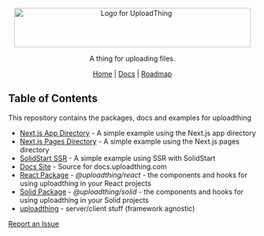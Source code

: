 <p align="center">
  <picture>
  <source media="(prefers-color-scheme: dark)" srcset="https://raw.githubusercontent.com/pingdotgg/uploadthing/main/assets/uploadthing-logo-dark-background.svg">
  <img src="https://github.com/pingdotgg/uploadthing/blob/main/assets/uploadthing-logo-light-background.svg" width="480" height="80" alt="Logo for UploadThing">
</picture>
</p>

<p align="center">
  A thing for uploading files.
</p>

<div align="center">
  <a href="https://uploadthing.com">Home</a> | <a href="https://docs.uploadthing.com">Docs</a> | <a href="https://t3-tools.notion.site/776334c06d814dd08d450975bb983085">Roadmap</a>
</div>

## Table of Contents

This repository contains the packages, docs and examples for uploadthing

- [Next.js App Directory](https://github.com/pingdotgg/uploadthing/tree/main/examples/appdir) - A simple example using the Next.js app directory
- [Next.js Pages Directory](https://github.com/pingdotgg/uploadthing/tree/main/examples/pagedir) - A simple example using the Next.js pages directory
- [SolidStart SSR](https://github.com/pingdotgg/uploadthing/tree/main/examples/solid) - A simple example using SSR with SolidStart
- [Docs Site](https://github.com/pingdotgg/uploadthing/tree/main/docs) - Source for docs.uploadthing.com
- [React Package](https://github.com/pingdotgg/uploadthing/tree/main/packages/react) - _@uploadthing/react_ - the components and hooks for using uploadthing in your React projects
- [Solid Package](https://github.com/pingdotgg/uploadthing/tree/main/packages/solid) - _@uploadthing/solid_ - the components and hooks for using uploadthing in your Solid projects
- [uploadthing](https://github.com/pingdotgg/uploadthing/tree/main/packages/uploadthing) - server/client stuff (framework agnostic)

[Report an Issue](https://github.com/pingdotgg/uploadthing/issues/new)

